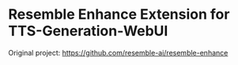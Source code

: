 # Resemble Enhance Extension for TTS-Generation-WebUI

Original project: https://github.com/resemble-ai/resemble-enhance
